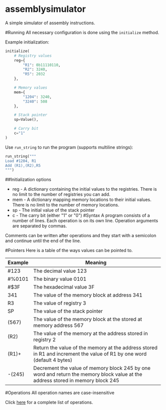 
assemblysimulator
=================

A simple simulator of assembly instructions.

#Running
All necessary configuration is done using the `initialize` method.

Example initialization:
```Python
initialize(
    # Registry values
    reg={
        "R1": 0b11110110,
        "R2": 3240,
        "R5": 2032
    },

    # Memory values
    mem={
        "1204": 3240,
        "3240": 508
    },

    # Stack pointer
    sp=Value(),

    # Carry bit
    c="1"
)
```
Use `run_string` to run the program (supports multiline strings):
```Python
run_string("""
Load #1204, R1
Add (R1),(R2),R5
""")
```

##Initialization options
 * reg - A dictionary containing the initial values to the registries. There is no limit to the number of registries you can add.
 * mem - A dictionary mapping memory locations to their initial values. There is no limit to the number of memory locations.
 * sp - The initial value of the stack pointer
 * c - The carry bit (either "1" or "0")
#Syntax
A program consists of a number of lines. Each operation is on its own line. Operation arguments are separated by commas.

Comments can be written after operations and they start with a semicolon and continue until the end of the line.

#Pointers
Here is a table of the ways values can be pointed to.

Example | Meaning
-------| -------
\#123 | The decimal value 123
\#%0101 | The binary value 0101
\#$3F | The hexadecimal value 3F
341 | The value of the memory block at address 341
R3 | The value of registry 3
SP | The value of the stack pointer
(567) | The value of the memory block at the stored at memory address 567
(R2) | The value of the memory at the address stored in registry 2
(R1)+ | Return the value of the memory at the address stored in R1 and increment the value of R1 by one word (default 4 bytes)
-(245) | Decrement the value of memory block 245 by one word and return the memory block value at the address stored in memory block 245


#Operations
All operation names are case-insensitive

Click [here](https://github.com/bogeymanEST/assemblysimulator/blob/master/operations.md) for a complete list of operations.